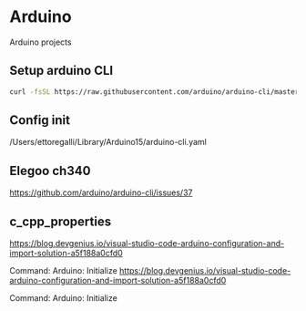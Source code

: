 # Arduino
Arduino projects

## Setup arduino CLI
```bash
curl -fsSL https://raw.githubusercontent.com/arduino/arduino-cli/master/install.sh | sh
```

## Config init
/Users/ettoregalli/Library/Arduino15/arduino-cli.yaml

## Elegoo ch340
https://github.com/arduino/arduino-cli/issues/37

## c_cpp_properties
https://blog.devgenius.io/visual-studio-code-arduino-configuration-and-import-solution-a5f188a0cfd0

Command: Arduino: Initialize
https://blog.devgenius.io/visual-studio-code-arduino-configuration-and-import-solution-a5f188a0cfd0

Command: Arduino: Initialize
